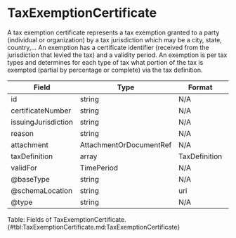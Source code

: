 <!--
    ATTENTION: This file was generated via gradle!
               Do NOT manually edit this file! Any such changes will be overwritten!
-->

# TaxExemptionCertificate

A tax exemption certificate represents a tax exemption granted to a party (individual or organization) by a tax jurisdiction which may be a city, state, country,...
An exemption has a certificate identifier (received from the jurisdiction that levied the tax) and a validity period.
An exemption is per tax types and determines for each type of tax what portion of the tax is exempted (partial by percentage or complete) via the tax definition.

| Field | Type | Format | Required |
|-------|---|--------|---|
| id | string | N/A | No |
| certificateNumber | string | N/A | No |
| issuingJurisdiction | string | N/A | No |
| reason | string | N/A | No |
| attachment | AttachmentOrDocumentRef | N/A | No |
| taxDefinition | array | TaxDefinition | No |
| validFor | TimePeriod | N/A | No |
| \@baseType | string | N/A | No |
| \@schemaLocation | string | uri | No |
| \@type | string | N/A | No |

Table: Fields of TaxExemptionCertificate. {#tbl:TaxExemptionCertificate.md:TaxExemptionCertificate}
